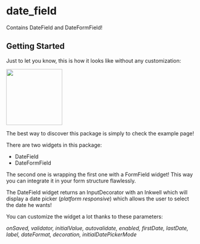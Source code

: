 # date_field

Contains DateField and DateFormField!

## Getting Started

Just to let you know, this is how it looks like without any customization:

<img src='https://raw.githubusercontent.com/GaspardMerten/date_field/master/example/example.png' height='150px'></img>

The best way to discover this package is simply to check the example page!

There are two widgets in this package:

- DateField
- DateFormField

The second one is wrapping the first one with a FormField widget! This way you can integrate it in your form structure flawlessly.

The DateField widget returns an InputDecorator with an Inkwell which will display a date picker (*platform responsive*) which allows the user to select the date he wants!

You can customize the widget a lot thanks to these parameters:

<i>onSaved, validator, initialValue, autovalidate, enabled, firstDate, lastDate, label, dateFormat, decoration, initialDatePickerMode</i>